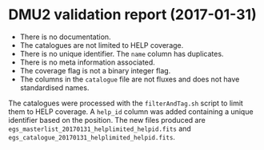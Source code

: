 # DMU2 validation report (2017-01-31)

- There is no documentation.
- The catalogues are not limited to HELP coverage.
- There is no unique identifier. The `name` column has duplicates.
- There is no meta information associated.
- The coverage flag is not a binary integer flag.
- The columns in the `catalogue` file are not fluxes and does not have
  standardised names.

The catalogues were processed with the `filterAndTag.sh` script to limit them to
HELP coverage. A `help_id` column was added containing a unique identifier based
on the position. The new files produced are
`egs_masterlist_20170131_helplimited_helpid.fits` and
`egs_catalogue_20170131_helplimited_helpid.fits`.
